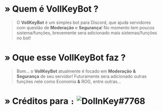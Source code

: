 # » Quem é **VollKeyBot** ?
> O **VollKeyBot** é um simples bot para Discord, que ajuda servidores com questão de __Moderação__ e __Segurança__! No momento tem poucos sistema/funções, brevemente sera adicionado mais sistemas/funções no bot!

# » Oque esse **VollKeyBot** faz ?
> Bom... o **VollKeyBot** atualmente é focado em __Moderação__ **&** __Segurança__ de seu servidor! Futuramente sera adicionado outras funções nele como Economia **&** ROG, entre outras...

# » Créditos para `:` ![DollnKey#7768](https://github.com/DollnKey)